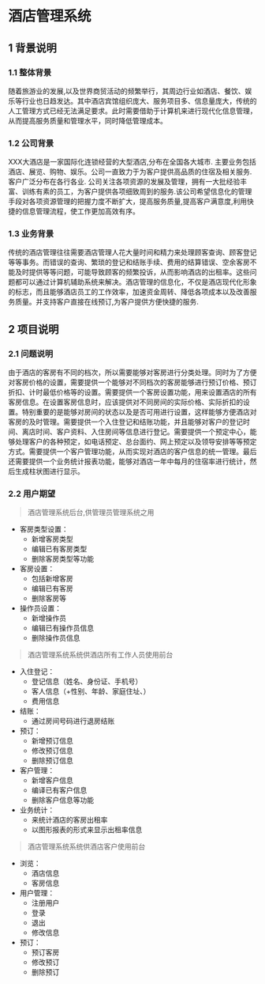 # 酒店管理系统

## 1 背景说明

### 1.1  整体背景
  随着旅游业的发展,以及世界商贸活动的频繁举行，其周边行业如酒店、餐饮、娱乐等行业也日趋发达。其中酒店宾馆组织庞大、服务项目多、信息量庞大，传统的人工管理方式已经无法满足要求。此时需要借助于计算机来进行现代化信息管理，从而提高服务质量和管理水平，同时降低管理成本。
### 1.2  公司背景
  XXX大酒店是一家国际化连锁经营的大型酒店,分布在全国各大城市. 主要业务包括酒店、展览、购物、娱乐。公司一直致力于为客户提供高品质的住宿及相关服务.客户广泛分布在各行各业. 公司关注各项资源的发展及管理，拥有一大批经验丰富、训练有素的员工，为客户提供各项细致周到的服务.该公司希望信息化的管理手段对各项资源管理的把握力度不断扩大，提高服务质量,提高客户满意度,利用快捷的信息管理流程，使工作更加高效有序。
### 1.3 业务背景
  传统的酒店管理往往需要酒店管理人花大量时间和精力来处理顾客查询、顾客登记等等事务。而错误的查询、繁琐的登记和结账手续、费用的结算错误、空余客房不能及时提供等等问题，可能导致顾客的频繁投诉，从而影响酒店的出租率。这些问题都可以通过计算机辅助系统来解决。酒店管理的信息化，不仅是酒店现代化形象的标志，而且能够酒店员工的工作效率，加速资金周转、降低各项成本以及改善服务质量。并支持客户直接在线预订,为客户提供方便快捷的服务.

## 2 项目说明
### 2.1 问题说明
由于酒店的客房有不同的档次，所以需要能够对客房进行分类处理。同时为了方便对客房价格的设置，需要提供一个能够对不同档次的客房能够进行预订价格、预订折扣、计时最低价格等的设置。需要提供一个客房设置功能，用来设置酒店的所有客房信息。在设置客房信息时，应该提供对不同房间的实际价格、实际折扣的设置。特别重要的是能够对房间的状态以及是否可用进行设置，这样能够方便酒店对客房的及时管理。需要提供一个入住登记和结账功能，并且能够对客户的登记时间、离店时间、客户资料、入住房间等信息进行登记。需要提供一个预定中心，能够处理客户的各种预定，如电话预定、总台面约、网上预定以及领导安排等等预定方式。需要提供一个客户管理功能，从而实现对酒店的客户信息的统一管理。最后还需要提供一个业务统计报表功能，能够对酒店一年中每月的住宿率进行统计，然后生成柱状图进行显示。
### 2.2 用户期望
>酒店管理系统后台,供管理员管理系统之用
- 客房类型设置：
    - 新增客房类型 
    - 编辑已有客房类型
    - 删除客房类型等功能
- 客房设置：
    - 包括新增客房
    - 编辑已有客房
    - 删除客房等
- 操作员设置：
    - 新增操作员
    - 编辑已有操作员信息
    - 删除操作员信息
>酒店管理系统系统供酒店所有工作人员使用前台
- 入住登记：
    - 登记信息（姓名、身份证、手机号）
    - 客人信息（+性别、年龄、家庭住址、）
    - 费用信息
- 结账：
    - 通过房间号码进行退房结账
- 预订：
    - 新增预订信息
    - 修改预订信息
    - 删除预订信息
- 客户管理：
    - 新增客户信息
    - 编译已有客户信息
    - 删除客户信息等功能 
- 业务统计：
    - 来统计酒店的客房出租率
    - 以图形报表的形式来显示出租率信息
>酒店管理系统系统供酒店客户使用前台
- 浏览：
    - 酒店信息
    - 客房信息
- 用户管理：
    - 注册用户
    - 登录
    - 退出
    - 修改信息
- 预订：
    - 预订客房
    - 修改预订
    - 删除预订

    